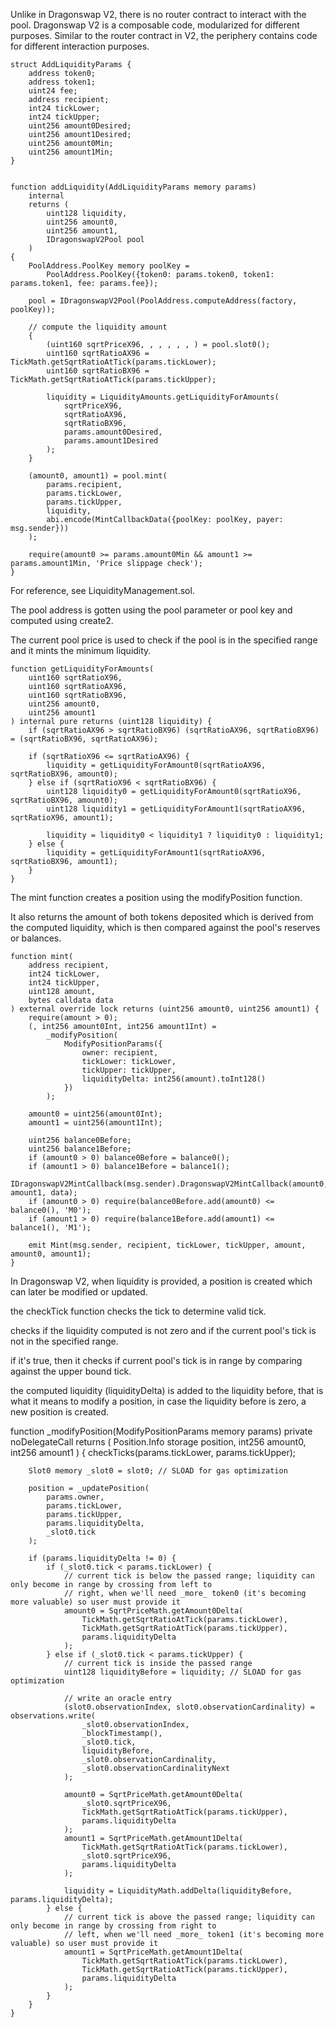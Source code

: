 

Unlike in Dragonswap V2, there is no router contract to interact with the pool. Dragonswap V2 is a composable code, modularized for different purposes. Similar to the router contract in V2, the periphery contains code for different interaction purposes.

    struct AddLiquidityParams {
        address token0;
        address token1;
        uint24 fee;
        address recipient;
        int24 tickLower;
        int24 tickUpper;
        uint256 amount0Desired;
        uint256 amount1Desired;
        uint256 amount0Min;
        uint256 amount1Min;
    }    


	function addLiquidity(AddLiquidityParams memory params)
        internal
        returns (
            uint128 liquidity,
            uint256 amount0,
            uint256 amount1,
            IDragonswapV2Pool pool
        )
    {
        PoolAddress.PoolKey memory poolKey =
            PoolAddress.PoolKey({token0: params.token0, token1: params.token1, fee: params.fee});

        pool = IDragonswapV2Pool(PoolAddress.computeAddress(factory, poolKey));

        // compute the liquidity amount
        {
            (uint160 sqrtPriceX96, , , , , , ) = pool.slot0();
            uint160 sqrtRatioAX96 = TickMath.getSqrtRatioAtTick(params.tickLower);
            uint160 sqrtRatioBX96 = TickMath.getSqrtRatioAtTick(params.tickUpper);

            liquidity = LiquidityAmounts.getLiquidityForAmounts(
                sqrtPriceX96,
                sqrtRatioAX96,
                sqrtRatioBX96,
                params.amount0Desired,
                params.amount1Desired
            );
        }

        (amount0, amount1) = pool.mint(
            params.recipient,
            params.tickLower,
            params.tickUpper,
            liquidity,
            abi.encode(MintCallbackData({poolKey: poolKey, payer: msg.sender}))
        );

        require(amount0 >= params.amount0Min && amount1 >= params.amount1Min, 'Price slippage check');
    }

For reference, see LiquidityManagement.sol.

The pool address is gotten using the pool parameter or pool key and computed using create2. 

The current pool price is used to check if the pool is in the specified range and it mints the minimum liquidity.

    function getLiquidityForAmounts(
        uint160 sqrtRatioX96,
        uint160 sqrtRatioAX96,
        uint160 sqrtRatioBX96,
        uint256 amount0,
        uint256 amount1
    ) internal pure returns (uint128 liquidity) {
        if (sqrtRatioAX96 > sqrtRatioBX96) (sqrtRatioAX96, sqrtRatioBX96) = (sqrtRatioBX96, sqrtRatioAX96);

        if (sqrtRatioX96 <= sqrtRatioAX96) {
            liquidity = getLiquidityForAmount0(sqrtRatioAX96, sqrtRatioBX96, amount0);
        } else if (sqrtRatioX96 < sqrtRatioBX96) {
            uint128 liquidity0 = getLiquidityForAmount0(sqrtRatioX96, sqrtRatioBX96, amount0);
            uint128 liquidity1 = getLiquidityForAmount1(sqrtRatioAX96, sqrtRatioX96, amount1);

            liquidity = liquidity0 < liquidity1 ? liquidity0 : liquidity1;
        } else {
            liquidity = getLiquidityForAmount1(sqrtRatioAX96, sqrtRatioBX96, amount1);
        }
    }





The mint function creates a position using the modifyPosition function. 



It also returns the amount of both tokens deposited which is derived from the computed liquidity, which is then compared against the pool's reserves or balances.

    function mint(
        address recipient,
        int24 tickLower,
        int24 tickUpper,
        uint128 amount,
        bytes calldata data
    ) external override lock returns (uint256 amount0, uint256 amount1) {
        require(amount > 0);
        (, int256 amount0Int, int256 amount1Int) =
            _modifyPosition(
                ModifyPositionParams({
                    owner: recipient,
                    tickLower: tickLower,
                    tickUpper: tickUpper,
                    liquidityDelta: int256(amount).toInt128()
                })
            );

        amount0 = uint256(amount0Int);
        amount1 = uint256(amount1Int);

        uint256 balance0Before;
        uint256 balance1Before;
        if (amount0 > 0) balance0Before = balance0();
        if (amount1 > 0) balance1Before = balance1();
        IDragonswapV2MintCallback(msg.sender).DragonswapV2MintCallback(amount0, amount1, data);
        if (amount0 > 0) require(balance0Before.add(amount0) <= balance0(), 'M0');
        if (amount1 > 0) require(balance1Before.add(amount1) <= balance1(), 'M1');

        emit Mint(msg.sender, recipient, tickLower, tickUpper, amount, amount0, amount1);
    }


In Dragonswap V2, when liquidity is provided, a position is created which can later be modified or updated.






the checkTick function checks the tick to determine valid tick.





checks if the liquidity computed is not zero and if the current pool's tick is not in the specified range.



if it's true, then it checks if current pool's tick is in range by comparing against the upper bound tick.



the computed liquidity (liquidityDelta) is added to the liquidity before, that is what it means to modify a position, in case the liquidity before is zero, a new position is created.

function _modifyPosition(ModifyPositionParams memory params)
        private
        noDelegateCall
        returns (
            Position.Info storage position,
            int256 amount0,
            int256 amount1
        )
    {
        checkTicks(params.tickLower, params.tickUpper);

        Slot0 memory _slot0 = slot0; // SLOAD for gas optimization

        position = _updatePosition(
            params.owner,
            params.tickLower,
            params.tickUpper,
            params.liquidityDelta,
            _slot0.tick
        );

        if (params.liquidityDelta != 0) {
            if (_slot0.tick < params.tickLower) {
                // current tick is below the passed range; liquidity can only become in range by crossing from left to
                // right, when we'll need _more_ token0 (it's becoming more valuable) so user must provide it
                amount0 = SqrtPriceMath.getAmount0Delta(
                    TickMath.getSqrtRatioAtTick(params.tickLower),
                    TickMath.getSqrtRatioAtTick(params.tickUpper),
                    params.liquidityDelta
                );
            } else if (_slot0.tick < params.tickUpper) {
                // current tick is inside the passed range
                uint128 liquidityBefore = liquidity; // SLOAD for gas optimization

                // write an oracle entry
                (slot0.observationIndex, slot0.observationCardinality) = observations.write(
                    _slot0.observationIndex,
                    _blockTimestamp(),
                    _slot0.tick,
                    liquidityBefore,
                    _slot0.observationCardinality,
                    _slot0.observationCardinalityNext
                );

                amount0 = SqrtPriceMath.getAmount0Delta(
                    _slot0.sqrtPriceX96,
                    TickMath.getSqrtRatioAtTick(params.tickUpper),
                    params.liquidityDelta
                );
                amount1 = SqrtPriceMath.getAmount1Delta(
                    TickMath.getSqrtRatioAtTick(params.tickLower),
                    _slot0.sqrtPriceX96,
                    params.liquidityDelta
                );

                liquidity = LiquidityMath.addDelta(liquidityBefore, params.liquidityDelta);
            } else {
                // current tick is above the passed range; liquidity can only become in range by crossing from right to
                // left, when we'll need _more_ token1 (it's becoming more valuable) so user must provide it
                amount1 = SqrtPriceMath.getAmount1Delta(
                    TickMath.getSqrtRatioAtTick(params.tickLower),
                    TickMath.getSqrtRatioAtTick(params.tickUpper),
                    params.liquidityDelta
                );
            }
        }
    }

